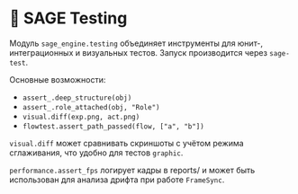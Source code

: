 # 📘 SAGE Testing

Модуль `sage_engine.testing` объединяет инструменты для юнит-, интеграционных
и визуальных тестов. Запуск производится через `sage-test`.

Основные возможности:
- `assert_.deep_structure(obj)`
- `assert_.role_attached(obj, "Role")`
- `visual.diff(exp.png, act.png)`
- `flowtest.assert_path_passed(flow, ["a", "b"])`

`visual.diff` может сравнивать скриншоты с учётом режима сглаживания,
что удобно для тестов `graphic`.

`performance.assert_fps` логирует кадры в reports/ и может быть использован
для анализа дрифта при работе `FrameSync`.
